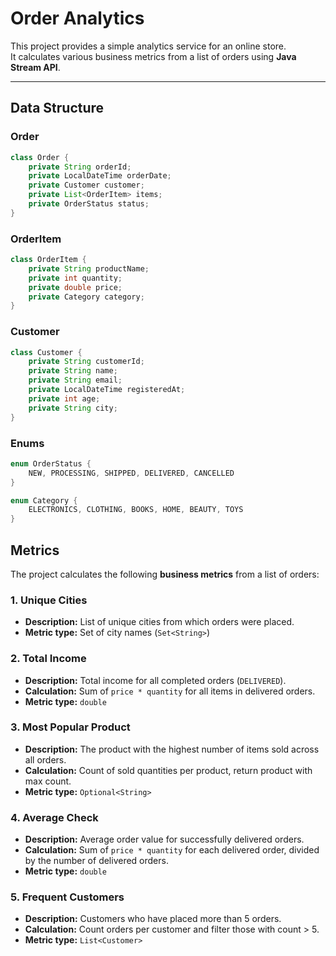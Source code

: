 # Order Analytics

This project provides a simple analytics service for an online store.  
It calculates various business metrics from a list of orders using **Java Stream API**.

---

## Data Structure

### Order

```java
class Order {
    private String orderId;
    private LocalDateTime orderDate;
    private Customer customer;
    private List<OrderItem> items;
    private OrderStatus status;
}
```

### OrderItem

```java
class OrderItem {
    private String productName;
    private int quantity;
    private double price;
    private Category category;
}
```

### Customer
```java
class Customer {
    private String customerId;
    private String name;
    private String email;
    private LocalDateTime registeredAt;
    private int age;
    private String city;
}
```

### Enums
```java
enum OrderStatus {
    NEW, PROCESSING, SHIPPED, DELIVERED, CANCELLED
}

enum Category {
    ELECTRONICS, CLOTHING, BOOKS, HOME, BEAUTY, TOYS
}
```

## Metrics

The project calculates the following **business metrics** from a list of orders:

### 1. Unique Cities
- **Description:** List of unique cities from which orders were placed.
- **Metric type:** Set of city names (`Set<String>`)

### 2. Total Income
- **Description:** Total income for all completed orders (`DELIVERED`).
- **Calculation:** Sum of `price * quantity` for all items in delivered orders.
- **Metric type:** `double`

### 3. Most Popular Product
- **Description:** The product with the highest number of items sold across all orders.
- **Calculation:** Count of sold quantities per product, return product with max count.
- **Metric type:** `Optional<String>`

### 4. Average Check
- **Description:** Average order value for successfully delivered orders.
- **Calculation:** Sum of `price * quantity` for each delivered order, divided by the number of delivered orders.
- **Metric type:** `double`

### 5. Frequent Customers
- **Description:** Customers who have placed more than 5 orders.
- **Calculation:** Count orders per customer and filter those with count > 5.
- **Metric type:** `List<Customer>`
